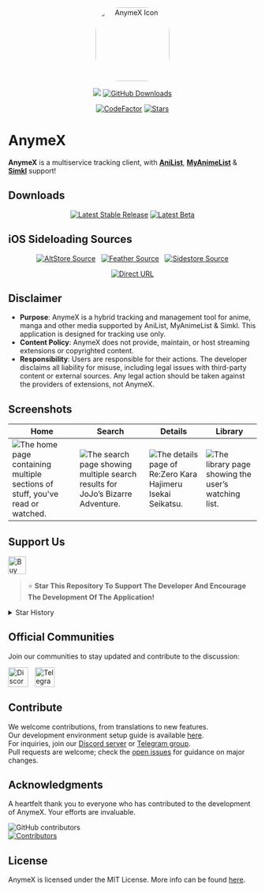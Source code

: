 <div align="center">
<img src='assets/images/logo.png' alt='AnymeX Icon' style="border-radius: 50px; height: 150px; width: 150px;">
  
<p align="center">
   <img src="https://img.shields.io/badge/platforms-android_ios_windows_linux_macos-06599d?color=white&labelColor=black&style=for-the-badge"/>
  <a href="https://github.com/RyanYuuki/AnymeX/releases"><img src="https://img.shields.io/github/downloads/RyanYuuki/AnymeX/total?color=white&labelColor=black&label=Downloads&style=for-the-badge" alt="GitHub Downloads"></a>
</p>
<p align="center">
<a href="https://www.codefactor.io/repository/github/RyanYuuki/AnymeX"><img src="https://img.shields.io/codefactor/grade/github/RyanYuuki/AnymeX?color=white&labelColor=black&style=for-the-badge&label=Codefactor" alt="CodeFactor"/></a>
  <!--<a href="https://hosted.weblate.org/engage/echo"><img alt="Weblate project translated" src="https://img.shields.io/weblate/progress/echo?color=white&labelColor=black&label=Translated&style=flat-square"></a>-->
<!-- <a href="https://github.com/RyanYuuki/AnymeX/commits/main">
    <img src="https://img.shields.io/github/last-commit/RyanYuuki/AnymeX?color=white&labelColor=black&label=Latest Commit&style=for-the-badge" alt="GitHub Last Commit">
</a> -->
<a href="https://github.com/RyanYuuki/AnymeX/stargazers">
      <img src="https://img.shields.io/github/stars/RyanYuuki/AnymeX?color=white&labelColor=black&style=for-the-badge" alt="Stars" /></a>
</p>
</div>

# AnymeX

**AnymeX** is a multiservice tracking client, with [**AniList**](https://anilist.co/), [**MyAnimeList**](https://myanimelist.net/) & [**Simkl**](https://simkl.com/) support!

## Downloads

<div align="center">
<p>
   <a href="https://github.com/RyanYuuki/AnymeX/releases/latest"><img src="https://img.shields.io/github/v/release/RyanYuuki/AnymeX?color=white&labelColor=black&display_name=tag&style=for-the-badge&label=Stable" alt="Latest Stable Release"/></a>
   <a href="https://github.com/RyanYuuki/AnymeX/releases/"><img src="https://img.shields.io/github/v/release/RyanYuuki/AnymeX?color=white&labelColor=black&include_prereleases&label=Beta&style=for-the-badge" alt="Latest Beta"/></a>
</p>
</div>

## iOS Sideloading Sources

<div align="center">

<a href="https://intradeus.github.io/http-protocol-redirector?r=altstore://source?url=https://raw.githubusercontent.com/RyanYuuki/AnymeX/refs/heads/main/repo/source.json"><img alt="AltStore Source" src="https://img.shields.io/badge/open_in_app-_?style=for-the-badge&label=Altstore&labelColor=black&color=white"></a>
&nbsp;
<a href="https://intradeus.github.io/http-protocol-redirector?r=feather://source/https://raw.githubusercontent.com/RyanYuuki/AnymeX/refs/heads/main/repo/source.json"><img alt="Feather Source" src="https://img.shields.io/badge/open_in_app-_?style=for-the-badge&label=feather&labelColor=black&color=white"></a>
&nbsp;
<a href="https://intradeus.github.io/http-protocol-redirector?r=sidestore://source?url=https://raw.githubusercontent.com/RyanYuuki/AnymeX/refs/heads/main/repo/source.json"><img alt="Sidestore Source" src="https://img.shields.io/badge/open_in_app-_?style=for-the-badge&label=sidestore&labelColor=black&color=white"></a>

<a href="https://raw.githubusercontent.com/RyanYuuki/AnymeX/refs/heads/main/repo/source.json"><img alt="Direct URL" src="https://img.shields.io/badge/copy_%2F_paste-_?style=for-the-badge&label=Direct%20Source%20URL&labelColor=black&color=white"></a>

</div>

## Disclaimer

- **Purpose**: AnymeX is a hybrid tracking and management tool for anime, manga and other media supported by AniList, MyAnimeList & Simkl. This application is designed for tracking use only.
- **Content Policy**: AnymeX does not provide, maintain, or host streaming extensions or copyrighted content.
- **Responsibility**: Users are responsible for their actions. The developer disclaims all liability for misuse, including legal issues with third-party content or external sources. Any legal action should be taken against the providers of extensions, not AnymeX.

## Screenshots

| Home | Search | Details | Library |
| ------- | ------- | ------ | ------- |
|![The home page containing multiple sections of stuff, you've read or watched.](github_assets/android/Screenshot_20250215_125405-portrait.png) | ![The search page showing multiple search results for JoJo’s Bizarre Adventure.](github_assets/android/Screenshot_20250215_125450-portrait.png) | ![The details page of Re:Zero Kara Hajimeru Isekai Seikatsu.](github_assets/android/Screenshot_20250215_125506-portrait.png) | ![The library page showing the user’s watching list.](github_assets/android/Screenshot_20250215_125513-portrait.png) |

<!-- Once I make the screenshots I'll add this back
### 💻 Desktop
<div style="display: flex; flex-wrap: wrap; justify-content: space-between;">
    <img src="https://github.com/RyanYuuki/AnymeX/blob/main/github_assets/desktop/preview_1.png" width="100%" style="margin: 0;" />
    <img src="https://github.com/RyanYuuki/AnymeX/blob/main/github_assets/desktop/preview_2.png" width="100%" style="margin: 0;" />
</div>
-->

## Support Us

<a href='https://ko-fi.com/ryanyuuki7' target='_blank'><img height='36' style='border:0px;height:36px;' src='https://storage.ko-fi.com/cdn/kofi1.png?v=3' border='0' alt='Buy Me a Coffee at ko-fi.com' /></a>
> ⭐ **Star This Repository To Support The Developer And Encourage The Development Of The Application!**
<details>
  <summary>Star History</summary>
  <a href="https://github.com/RyanYuuki/AnymeX/stargazers">
      <img alt="Star History Chart" src="https://starchart.cc/RyanYuuki/AnymeX.svg?variant=adaptive" width="370" height="235" />
  </a>
</details>

## Official Communities

Join our communities to stay updated and contribute to the discussion:

<a href="https://discord.gg/5gAHhMvTcx" style="margin-right: 10px; display: inline-block;"><img src="https://files.catbox.moe/tb0004.png" alt="Discord" height="40" style="vertical-align: middle;"></a>
<a href="https://t.me/AnymeX_Discussion" style="display: inline-block;"><img src="https://files.catbox.moe/z66xwr.png" alt="Telegram" height="40" style="vertical-align: middle;"></a>

## Contribute

We welcome contributions, from translations to new features.  
Our development environment setup guide is available [here](./DEVELOPMENT.md).  
For inquiries, join our [Discord server](https://discord.gg/5gAHhMvTcx) or [Telegram group](https://t.me/AnymeX_Discussion).  
Pull requests are welcome; check the [open issues](https://github.com/RyanYuuki/AnymeX/issues) for guidance on major changes.

<!--<details>
<summary>Weblate Translation Graph</summary>
<a href="https://hosted.weblate.org/projects/echo/#languages"><img src="https://hosted.weblate.org/widget/echo/app/multi-auto.svg" alt="Translation status" /></a>
</details>-->

## Acknowledgments

A heartfelt thank you to everyone who has contributed to the development of AnymeX.
Your efforts are invaluable.

<a href="https://github.com/RyanYuuki/AnymeX/graphs/contributors">
  <img alt="GitHub contributors" src="https://img.shields.io/github/contributors/RyanYuuki/AnymeX?style=flat-square&label=Contributors%20%3A&labelColor=%230f1318&color=%230f1318" align="left">
</a>
<br>
<a href="https://github.com/RyanYuuki/AnymeX/graphs/contributors">
  <img src="https://contrib.rocks/image?repo=RyanYuuki/AnymeX" alt="Contributors">
</a>

## License

AnymeX is licensed under the MIT License. More info can be found [here](LICENSE.md).

